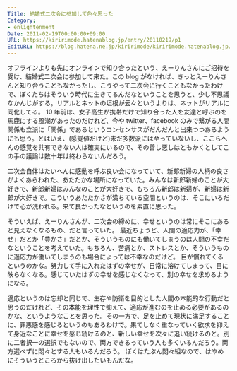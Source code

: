 ```yaml
---
Title: 結婚式二次会に参加して色々思った
Category:
- enlightenment
Date: 2011-02-19T00:00:00+09:00
URL: https://kiririmode.hatenablog.jp/entry/20110219/p1
EditURL: https://blog.hatena.ne.jp/kiririmode/kiririmode.hatenablog.jp/atom/entry/8454420450078211180
---
```


オフラインよりも先にオンラインで知り合ったという、えーりんさんにご招待を受け、結婚式二次会に参加して来た。この blog がなければ、きっとえーりんさんと知り合うこともなかったし、こうやって二次会に行くこともなかったわけで、ぼくたちはそういう時代に生きてるんだなということを思うと、少し不思議なかんじがする。リアルとネットの垣根が云々というよりは、ネットがリアルに同化してる。
10 年前は、女子高生が携帯だけで知り合った人を友達と呼ぶのを馬鹿にする風潮があったのだけれど、今や twitter、facebook のみで繋がる人間関係も立派に「関係」であるというコンセンサスがだんだんと出来つつあるようにも思う。とはいえ、(感覚値だけど)未だ多数派には至っていないし、ここらへんの感覚を共有できない人は確実にいるので、その善し悪しはともかくとしてこの手の議論は数十年は終わらないんだろう。

二次会自体はたいへんに感動を呼ぶ良い会になっていて、新郎新婦の人柄の良さがよくあらわれた、あたたかな場所になっていた。みんなは新郎新婦のことが大好きで、新郎新婦はみんなのことが大好きで、もちろん新郎は新婦が、新婦は新郎が大好きで。こういうあたたかさが満ちている空間というのは、そこにいるだけで心が洗われる。来て良かったなというのを素直に思った。


そういえば、えーりんさんが、二次会の締めに、幸せというのは常にそこにあると見えなくなるもの、だと言っていた。
最近ちょうど、人間の適応力が、「幸せ」だとか「豊かさ」だとか、そういうものにも働いてしまうのは人間の不幸だなということを考えていた。もちろん、苦痛とか、ストレスとか、そういうものに適応力が働いてしまうのも場合によっては不幸なのだけど。
目が慣れてくるというのかな。努力して手に入れたはずの幸せが、日常に溶けてしまって、目に映らなくなる。感じていたはずの幸せを感じなくなって、別の幸せを求めるようになる。

適応というのは忘却と同じで、生存や防衛を目的とした人間の本能的な行動だと思うのだけれど、その本能を理性で抑えて、適応が進むのを止める必要があるのかな、というようなことを思った。その一方で、足を止めて現状に満足することに、罪悪感を感じるというのもあるわけで。果てしなく重なっていく欲求を抑えて身近なことに幸せを感じ続けるのと、新しい幸せを次々に追い続けるのと。別に二者択一の選択でもないので、両方できるっていう人も多くいるんだろう。両方選べずに悶々とする人もいるんだろう。
ぼくはたぶん悶々組なので、はやめにそういうところから抜け出したいもんだな。
